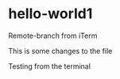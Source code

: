 
# hello-world1

Remote-branch from iTerm

This is some changes to the file

Testing from the terminal
